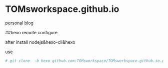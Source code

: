 # TOMsworkspace.github.io
personal blog

##hexo remote configure

after install nodejs&hexo-cli&hexo

use
```bash
# git clone  -b hexo github.com:TOMsworkspace/TOMsworkspace.github.io.git
```
